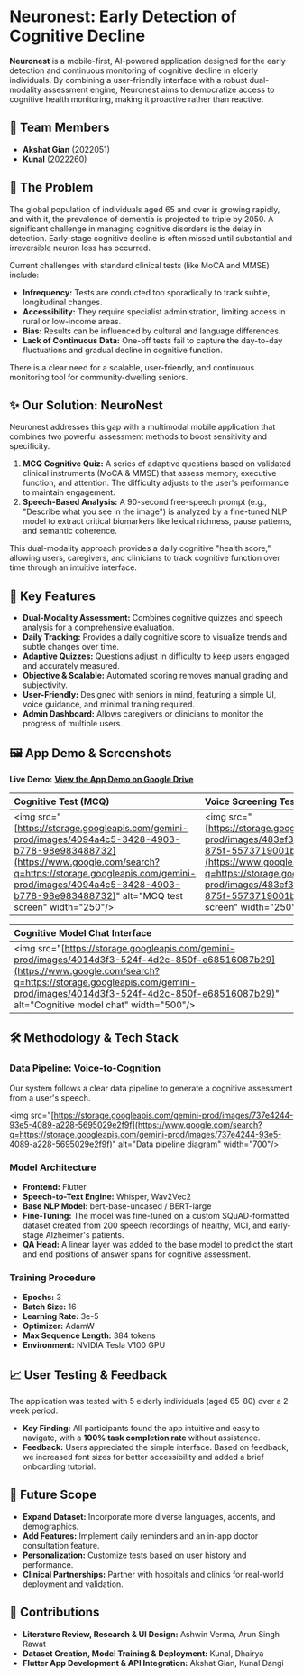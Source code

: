 # **Neuronest: Early Detection of Cognitive Decline**

**Neuronest** is a mobile-first, AI-powered application designed for the early detection and continuous monitoring of cognitive decline in elderly individuals. By combining a user-friendly interface with a robust dual-modality assessment engine, Neuronest aims to democratize access to cognitive health monitoring, making it proactive rather than reactive.

## **👥 Team Members**

* **Akshat Gian** (2022051)  
* **Kunal** (2022260)

## **🎯 The Problem**

The global population of individuals aged 65 and over is growing rapidly, and with it, the prevalence of dementia is projected to triple by 2050\. A significant challenge in managing cognitive disorders is the delay in detection. Early-stage cognitive decline is often missed until substantial and irreversible neuron loss has occurred.

Current challenges with standard clinical tests (like MoCA and MMSE) include:

* **Infrequency:** Tests are conducted too sporadically to track subtle, longitudinal changes.  
* **Accessibility:** They require specialist administration, limiting access in rural or low-income areas.  
* **Bias:** Results can be influenced by cultural and language differences.  
* **Lack of Continuous Data:** One-off tests fail to capture the day-to-day fluctuations and gradual decline in cognitive function.

There is a clear need for a scalable, user-friendly, and continuous monitoring tool for community-dwelling seniors.

## **✨ Our Solution: NeuroNest**

Neuronest addresses this gap with a multimodal mobile application that combines two powerful assessment methods to boost sensitivity and specificity.

1. **MCQ Cognitive Quiz:** A series of adaptive questions based on validated clinical instruments (MoCA & MMSE) that assess memory, executive function, and attention. The difficulty adjusts to the user's performance to maintain engagement.  
2. **Speech-Based Analysis:** A 90-second free-speech prompt (e.g., "Describe what you see in the image") is analyzed by a fine-tuned NLP model to extract critical biomarkers like lexical richness, pause patterns, and semantic coherence.

This dual-modality approach provides a daily cognitive "health score," allowing users, caregivers, and clinicians to track cognitive function over time through an intuitive interface.

## **🚀 Key Features**

* **Dual-Modality Assessment:** Combines cognitive quizzes and speech analysis for a comprehensive evaluation.  
* **Daily Tracking:** Provides a daily cognitive score to visualize trends and subtle changes over time.  
* **Adaptive Quizzes:** Questions adjust in difficulty to keep users engaged and accurately measured.  
* **Objective & Scalable:** Automated scoring removes manual grading and subjectivity.  
* **User-Friendly:** Designed with seniors in mind, featuring a simple UI, voice guidance, and minimal training required.  
* **Admin Dashboard:** Allows caregivers or clinicians to monitor the progress of multiple users.

## **🖼️ App Demo & Screenshots**

**Live Demo:** [**View the App Demo on Google Drive**](https://drive.google.com/file/d/1vGbvziJ4bIQpvKHRV0F6SaTSNdbrrvtq/view?usp=sharing)

| Cognitive Test (MCQ) | Voice Screening Test |
| :---- | :---- |
| \<img src="[https://storage.googleapis.com/gemini-prod/images/4094a4c5-3428-4903-b778-98e983488732](https://www.google.com/search?q=https://storage.googleapis.com/gemini-prod/images/4094a4c5-3428-4903-b778-98e983488732)" alt="MCQ test screen" width="250"/\> | \<img src="[https://storage.googleapis.com/gemini-prod/images/483ef396-8576-47a3-875f-5573719001b9](https://www.google.com/search?q=https://storage.googleapis.com/gemini-prod/images/483ef396-8576-47a3-875f-5573719001b9)" alt="Voice test screen" width="250"/\> |

| Cognitive Model Chat Interface |
| :---- |
| \<img src="[https://storage.googleapis.com/gemini-prod/images/4014d3f3-524f-4d2c-850f-e68516087b29](https://www.google.com/search?q=https://storage.googleapis.com/gemini-prod/images/4014d3f3-524f-4d2c-850f-e68516087b29)" alt="Cognitive model chat" width="500"/\> |

## **🛠️ Methodology & Tech Stack**

### **Data Pipeline: Voice-to-Cognition**

Our system follows a clear data pipeline to generate a cognitive assessment from a user's speech.

\<img src="[https://storage.googleapis.com/gemini-prod/images/737e4244-93e5-4089-a228-5695029e2f9f](https://www.google.com/search?q=https://storage.googleapis.com/gemini-prod/images/737e4244-93e5-4089-a228-5695029e2f9f)" alt="Data pipeline diagram" width="700"/\>

### **Model Architecture**

* **Frontend:** Flutter  
* **Speech-to-Text Engine:** Whisper, Wav2Vec2  
* **Base NLP Model:** bert-base-uncased / BERT-large  
* **Fine-Tuning:** The model was fine-tuned on a custom SQuAD-formatted dataset created from 200 speech recordings of healthy, MCI, and early-stage Alzheimer's patients.  
* **QA Head:** A linear layer was added to the base model to predict the start and end positions of answer spans for cognitive assessment.

### **Training Procedure**

* **Epochs:** 3  
* **Batch Size:** 16  
* **Learning Rate:** 3e-5  
* **Optimizer:** AdamW  
* **Max Sequence Length:** 384 tokens  
* **Environment:** NVIDIA Tesla V100 GPU

## **📈 User Testing & Feedback**

The application was tested with 5 elderly individuals (aged 65-80) over a 2-week period.

* **Key Finding:** All participants found the app intuitive and easy to navigate, with a **100% task completion rate** without assistance.  
* **Feedback:** Users appreciated the simple interface. Based on feedback, we increased font sizes for better accessibility and added a brief onboarding tutorial.

## **🔭 Future Scope**

* **Expand Dataset:** Incorporate more diverse languages, accents, and demographics.  
* **Add Features:** Implement daily reminders and an in-app doctor consultation feature.  
* **Personalization:** Customize tests based on user history and performance.  
* **Clinical Partnerships:** Partner with hospitals and clinics for real-world deployment and validation.

## **🤝 Contributions**

* **Literature Review, Research & UI Design:** Ashwin Verma, Arun Singh Rawat  
* **Dataset Creation, Model Training & Deployment:** Kunal, Dhairya  
* **Flutter App Development & API Integration:** Akshat Gian, Kunal Dangi